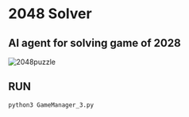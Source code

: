 # 2048 Solver

## AI agent for solving game of 2028
![2048puzzle](2048solver.gif)

## RUN

```
python3 GameManager_3.py
```